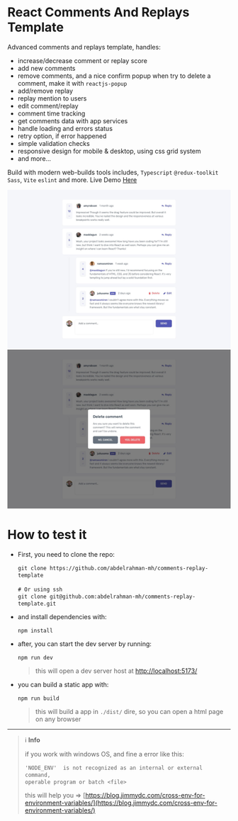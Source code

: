 # React Comments And Replays Template

Advanced comments and replays template, handles:

- increase/decrease comment or replay score
- add new comments
- remove comments, and a nice confirm popup when try to delete a comment, make it with `reactjs-popup`
- add/remove replay
- replay mention to users
- edit comment/replay
- comment time tracking
- get comments data with app services
- handle loading and errors status
- retry option, if error happened
- simple validation checks
- responsive design for mobile & desktop, using css grid system
- and more...

Build with modern web-builds tools includes, `Typescript` `@redux-toolkit` `Sass`, `Vite` `eslint` and more. Live Demo [Here](https://abdelrahman-mh.github.io/comments-replay-template/)

![screenshot](./docs/screenshot1.jpg)
![screenshot](./docs/screenshot2.jpg)


# How to test it

- First, you need to clone the repo:

  ```shell
  git clone https://github.com/abdelrahman-mh/comments-replay-template

  # Or using ssh
  git clone git@github.com:abdelrahman-mh/comments-replay-template.git
  ```

- and install dependencies with:

  ```shell
  npm install
  ```

- after, you can start the dev server by running:

  ```shell
  npm run dev
  ```

  > this will open a dev server host at [http://localhost:5173/](http://localhost:5173/)

- you can build a static app with:
  ```shell
  npm run build
  ```
  > this will build a app in `./dist/` dire, so you can open a html page on any browser

---

> ℹ️ **Info**
>
> if you work with windows OS, and fine a error like this:
>
> ```shell
> 'NODE_ENV'  is not recognized as an internal or external command,
> operable program or batch <file>
> ```
>
> this will help you => [https://blog.jimmydc.com/cross-env-for-environment-variables/](https://blog.jimmydc.com/cross-env-for-environment-variables/)
